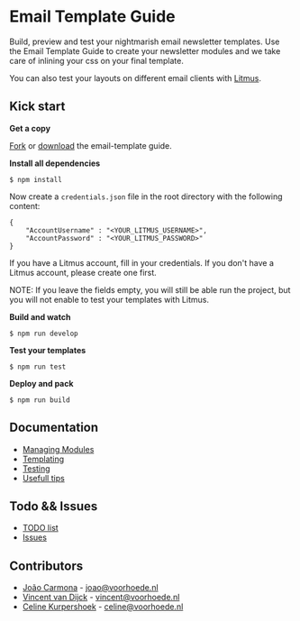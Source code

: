 # Email Template Guide

Build, preview and test your nightmarish email newsletter templates.
Use the Email Template Guide to create your newsletter modules and we take
care of inlining your css on your final template. 

You can also test your layouts on different email clients with [Litmus](http://litmus.com).

## Kick start

**Get a copy**

[Fork](https://github.com/voorhoede/email-template-guide/fork) or
[download](https://github.com/voorhoede/email-template-guide/archive/master.zip) the email-template guide.

**Install all dependencies**

	$ npm install

Now create a `credentials.json` file in the root directory with the following content:

    {
        "AccountUsername" : "<YOUR_LITMUS_USERNAME>",
        "AccountPassword" : "<YOUR_LITMUS_PASSWORD>"
    }

If you have a Litmus account, fill in your credentials. If you don't have a Litmus account, please
create one first.

NOTE: If you leave the fields empty, you will still be able run the project, but you will not enable to
test your templates with Litmus.

**Build and watch**

	$ npm run develop

**Test your templates**

	$ npm run test

**Deploy and pack**

	$ npm run build

## Documentation

* [Managing Modules](docs/managing-modules.md)
* [Templating](docs/templating.md)
* [Testing](docs/testing-your-templates.md)
* [Usefull tips](docs/tips.md)

## Todo && Issues

* [TODO list](docs/todo.md)
* [Issues](https://github.com/voorhoede/email-template-guide/issues)

## Contributors

* [João Carmona](https://github.com/jpcarmona) - joao@voorhoede.nl
* [Vincent van Dijck](https://github.com/vvandijck) - vincent@voorhoede.nl
* [Celine Kurpershoek](https://github.com/celinekurpershoek) - celine@voorhoede.nl
